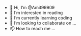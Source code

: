 - 👋 Hi, I’m @Amit99909
- 👀 I’m interested in reading
- 🌱 I’m currently learning coding
- 💞️ I’m looking to collaborate on ...
- 📫 How to reach me ...

<!---
Amit99909/Amit99909 is a ✨ special ✨ repository because its `README.md` (this file) appears on your GitHub profile.
You can click the Preview link to take a look at your changes.
--->
